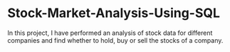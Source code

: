 # Stock-Market-Analysis-Using-SQL
In this project, I have performed an analysis of stock data for different companies and find whether to hold, buy or sell the stocks of a company.

